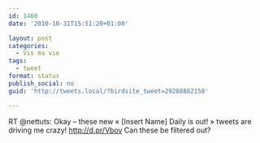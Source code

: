 ```yaml
---
id: 1460
date: '2010-10-31T15:51:20+01:00'

layout: post
categories:
  - Vis ma vie
tags:
  - tweet
format: status
publish_social: no
guid: 'http://tweets.local/?birdsite_tweet=29288882158'

---
```


RT @nettuts: Okay – these new « \[Insert Name\] Daily is out! » tweets are driving me crazy! http://d.pr/Vbov Can these be filtered out?